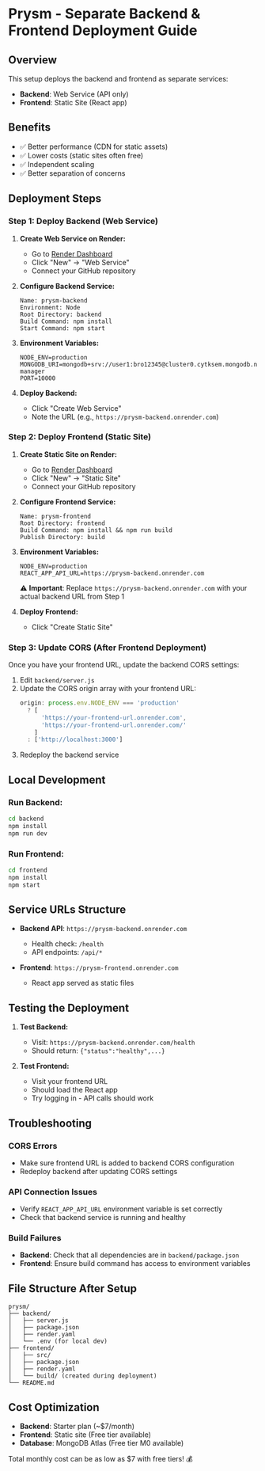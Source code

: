 # Prysm - Separate Backend & Frontend Deployment Guide

## Overview
This setup deploys the backend and frontend as separate services:
- **Backend**: Web Service (API only)
- **Frontend**: Static Site (React app)

## Benefits
- ✅ Better performance (CDN for static assets)
- ✅ Lower costs (static sites often free)
- ✅ Independent scaling
- ✅ Better separation of concerns

## Deployment Steps

### Step 1: Deploy Backend (Web Service)

1. **Create Web Service on Render:**
   - Go to [Render Dashboard](https://dashboard.render.com)
   - Click "New" → "Web Service"
   - Connect your GitHub repository

2. **Configure Backend Service:**
   ```
   Name: prysm-backend
   Environment: Node
   Root Directory: backend
   Build Command: npm install
   Start Command: npm start
   ```

3. **Environment Variables:**
   ```
   NODE_ENV=production
   MONGODB_URI=mongodb+srv://user1:bro12345@cluster0.cytksem.mongodb.net/password-manager
   PORT=10000
   ```

4. **Deploy Backend:**
   - Click "Create Web Service"
   - Note the URL (e.g., `https://prysm-backend.onrender.com`)

### Step 2: Deploy Frontend (Static Site)

1. **Create Static Site on Render:**
   - Go to [Render Dashboard](https://dashboard.render.com)
   - Click "New" → "Static Site"
   - Connect your GitHub repository

2. **Configure Frontend Service:**
   ```
   Name: prysm-frontend
   Root Directory: frontend
   Build Command: npm install && npm run build
   Publish Directory: build
   ```

3. **Environment Variables:**
   ```
   NODE_ENV=production
   REACT_APP_API_URL=https://prysm-backend.onrender.com
   ```
   ⚠️ **Important**: Replace `https://prysm-backend.onrender.com` with your actual backend URL from Step 1

4. **Deploy Frontend:**
   - Click "Create Static Site"

### Step 3: Update CORS (After Frontend Deployment)

Once you have your frontend URL, update the backend CORS settings:

1. Edit `backend/server.js`
2. Update the CORS origin array with your frontend URL:
   ```javascript
   origin: process.env.NODE_ENV === 'production' 
     ? [
         'https://your-frontend-url.onrender.com',
         'https://your-frontend-url.onrender.com/'
       ]
     : ['http://localhost:3000']
   ```
3. Redeploy the backend service

## Local Development

### Run Backend:
```bash
cd backend
npm install
npm run dev
```

### Run Frontend:
```bash
cd frontend
npm install
npm start
```

## Service URLs Structure

- **Backend API**: `https://prysm-backend.onrender.com`
  - Health check: `/health`
  - API endpoints: `/api/*`
  
- **Frontend**: `https://prysm-frontend.onrender.com`
  - React app served as static files

## Testing the Deployment

1. **Test Backend:**
   - Visit: `https://prysm-backend.onrender.com/health`
   - Should return: `{"status":"healthy",...}`

2. **Test Frontend:**
   - Visit your frontend URL
   - Should load the React app
   - Try logging in - API calls should work

## Troubleshooting

### CORS Errors
- Make sure frontend URL is added to backend CORS configuration
- Redeploy backend after updating CORS settings

### API Connection Issues
- Verify `REACT_APP_API_URL` environment variable is set correctly
- Check that backend service is running and healthy

### Build Failures
- **Backend**: Check that all dependencies are in `backend/package.json`
- **Frontend**: Ensure build command has access to environment variables

## File Structure After Setup

```
prysm/
├── backend/
│   ├── server.js
│   ├── package.json
│   ├── render.yaml
│   └── .env (for local dev)
├── frontend/
│   ├── src/
│   ├── package.json
│   ├── render.yaml
│   └── build/ (created during deployment)
└── README.md
```

## Cost Optimization

- **Backend**: Starter plan (~$7/month)
- **Frontend**: Static site (Free tier available)
- **Database**: MongoDB Atlas (Free tier M0 available)

Total monthly cost can be as low as $7 with free tiers! 💰
